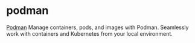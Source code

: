 # podman

[Podman](https://podman.io) Manage containers, pods, and images with Podman.
Seamlessly work with containers and Kubernetes from your local environment.
